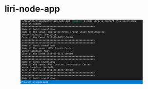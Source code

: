 # liri-node-app

<div align="center">
    <img src="images/concert-this.png" width="400px"</img> 
</div>